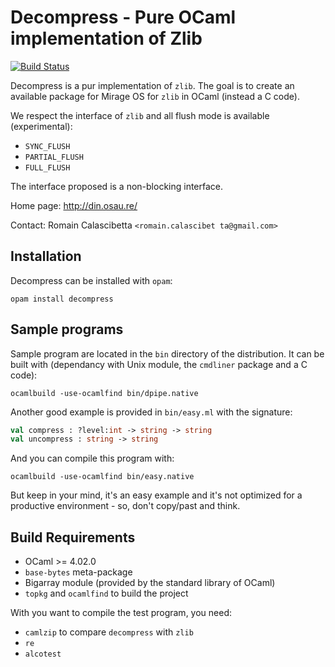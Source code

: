 Decompress - Pure OCaml implementation of Zlib
=============================================

[![Build Status](https://travis-ci.org/oklm-wsh/Decompress.svg)](https://travis-ci.org/oklm-wsh/Decompress)

Decompress  is  a  pur implementation  of  `zlib`.  The  goal  is  to  create an
available package for Mirage OS for `zlib` in OCaml (instead a C code).

We  respect   the  interface  of  `zlib`   and  all  flush   mode  is  available
(experimental):
- `SYNC_FLUSH`
- `PARTIAL_FLUSH`
- `FULL_FLUSH`

The interface proposed is a non-blocking interface.

Home page: http://din.osau.re/

Contact: Romain Calascibetta `<romain.calascibet ta@gmail.com>`

## Installation

Decompress can be installed with `opam`:

    opam install decompress

## Sample programs

Sample program are  located in the `bin` directory  of the distribution.  It can
be built  with (dependancy  with Unix  module,  the `cmdliner`  package and  a C
code):

    ocamlbuild -use-ocamlfind bin/dpipe.native

Another good example is provided in `bin/easy.ml` with the signature:

```ocaml
val compress : ?level:int -> string -> string
val uncompress : string -> string
```

And you can compile this program with:

    ocamlbuild -use-ocamlfind bin/easy.native

But keep in your  mind,  it's  an  easy  example  and  it's  not optimized for a
productive environment - so, don't copy/past and think.

## Build Requirements

 * OCaml >= 4.02.0
 * `base-bytes` meta-package
 * Bigarray module (provided by the standard library of OCaml)
 * `topkg` and `ocamlfind` to build the project

With you want to compile the test program, you need:

 * `camlzip` to compare `decompress` with `zlib`
 * `re`
 * `alcotest`
